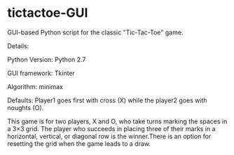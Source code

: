 # tictactoe-GUI
GUI-based Python script for the classic "Tic-Tac-Toe" game.


Details:

Python Version: Python 2.7

GUI framework: Tkinter

Algorithm: minimax

Defaults: Player1 goes first with cross (X) while the player2 goes with noughts (O).

This game is for two players, X and O, who take turns marking the spaces in a 3×3 grid. The player who succeeds in placing three of their marks in a horizontal, vertical, or diagonal row is the winner.There is an option for resetting the grid when the game leads to a draw.
